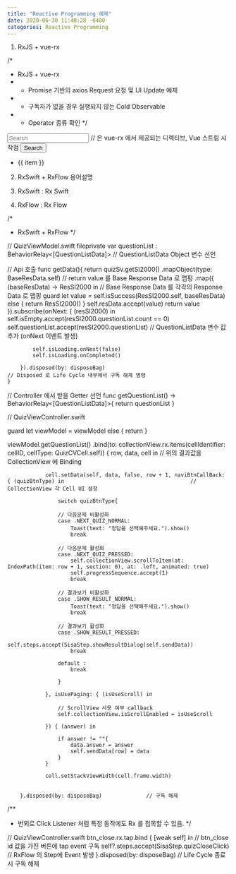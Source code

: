 ```yaml
---
title: "Reactive Programming 예제"
date: 2020-06-30 11:48:28 -0400
categories: Reactive Programming
---
```


1) RxJS + vue-rx


/*
 * RxJS + vue-rx
 * - Promise 기반의 axios Request 요청 및 UI Update 예제
 * - 구독자가 없을 경우 실행되지 않는 Cold Observable
 * - Operator 종류 확인
 */
 
 
<div id="app">
    <input type="text" placeholder="Search" v-model="search">
    // <v-stream> 은 vue-rx 에서 제공되는 디렉티브, Vue 스트림 시작점
    <button v-stream:click="search$">Search</button><br>
    <ul>
        <li v-for="item in results" : key="item">
            {{ item }}
        </li>
    </ul>
</div>
 
 
<script>
    // Request 호출
    new Vue({
        el: '#app',
        data: {
            search: ''
        },
        methods: {
        searchData (term) {
            return axios.get('http://ko.wikipedia.org/w/api.php', {
            params:{
                action: 'opensearch',
                origin: '*',
                search: term
                }
            })
        }
    },
 
 
 
 
    // Rx JS
    Rx.Observable.fromEvent(input, 'keyup')     // fromEvent 로 input element에서 keyup 이벤트 관찰
      .pluck('target', 'value')                 // input element에서 value 값을 가져옴
      .filter(text => text.length > 2)            // 조건문 추가 (if-else)
      .debounce(200 /* ms */)                   // 200ms 만큼 딜레이 후 Observable 을 반환
      .distinctUntilChanged()                   // 중복 Event 를 제거 {10, 20, 20, 20} => {10, 20}
      .flatMapLatest(searchData)                // 기존 Observable을 대신해서 가장 마지막의 새로운 Observable 로 반환
      .subscribe(                               // 위의 Observable을 구독, UI 업데이트
        ({ data }) => {
            results.innerHTML = ''
            const searchList = data[1]
            searchList.forEach(item => {
                const li = document.createElement('li')
                li.appendChild(document.createTextNode(item))
                results.appendChild(li)
            })
        },
        (error) => {
            console.log(error)
        }
    );
 
 
    // vue-rx
     
    domStreams: ['search$'],                                // 위의 Vue 스트림을 인스턴스 내에서 사용 가능
    subscriptions() {                                       // vue-rx plugin 에서 제공하는 subscribe
        return {
            results: this.$watchAsObservable('search')      // watchAsObservable 로 Data 변화 발생 탐지
                .pluck('target', 'value')                  
                .filter(text => text.length > 2)         
                .debounce(200 /* ms */)                
                .distinctUntilChanged()                
                .flatMapLatest(searchData)
                .map(({ data }) => data[1])             
        }
    }
 
 
</script>
2) RxSwift + RxFlow
용어설명

1) RxSwift : Rx Swift
2) RxFlow : Rx Flow


/*
 * RxSwift + RxFlow
 */
 
 
// QuizViewModel.swift
fileprivate var questionList : BehaviorRelay<[QuestionListData]>                  // QuestionListData Object 변수 선언
 
 
// Api 호출
func getData(){
        return quizSv.getSI2000()
        .mapObject(type: BaseResData.self)                                          // return value 를 Base Response Data 로 맵핑
        .map({ (baseResData) -> ResSI2000 in                                     // Base Response Data 를 각각의 Response Data 로 맵핑
            guard let value = self.isSuccess(ResSI2000.self, baseResData) else {
                return ResSI2000()
            }
            self.resData.accept(value)
            return value
        }).subscribe(onNext: { (resSI2000) in                                      
            self.isEmpty.accept(resSI2000.questionList.count == 0)
            self.questionList.accept(resSI2000.questionList)                        // QuestionListData 변수 값 추가 (onNext 이벤트 발생)
             
            self.isLoading.onNext(false)
            self.isLoading.onCompleted()
             
        }).disposed(by: disposeBag)                                                 // Disposed 로 Life Cycle 내부에서 구독 해제 명령
    }
 
 
// Controller 에서 받을 Getter 선언
func getQuestionList() -> BehaviorRelay<[QuestionListData]>{
        return questionList
}
 
 
 
 
// QuizViewController.swift
 
 
guard let viewModel = viewModel else {
            return
        }
 
 
viewModel.getQuestionList()
            .bind(to: collectionView.rx.items(cellIdentifier: cellID, cellType: QuizCVCell.self)) { row, data, cell in              // 위의 결과값을 CollectionView 에 Binding
                 
                cell.setData(self, data, false, row + 1, naviBtnCallBack: { (quizBtnType) in                                        // CollectionView 각 Cell UI 설정
                     
                    switch quizBtnType{
                         
                    // 다음문제 비활성화
                    case .NEXT_QUIZ_NORMAL:
                        Toast(text: "정답을 선택해주세요.").show()
                        break
                         
                    // 다음문제 활성화
                    case .NEXT_QUIZ_PRESSED:
                        self.collectionView.scrollToItem(at: IndexPath(item: row + 1, section: 0), at: .left, animated: true)
                        self.progressSequence.accept(1)
                        break
                         
                    // 결과보기 비활성화
                    case .SHOW_RESULT_NORMAL:
                        Toast(text: "정답을 선택해주세요.").show()
                        break
                         
                    // 결과보기 활성화
                    case .SHOW_RESULT_PRESSED:
                        self.steps.accept(SisaStep.showResultDialog(self.sendData))
                        break
                         
                    default :
                        break
                         
                    }
                     
                }, isUsePaging: { (isUseScroll) in
                     
                    // ScrollView 사용 여부 callback
                    self.collectionView.isScrollEnabled = isUseScroll
                     
                }) { (answer) in
                     
                    if answer != ""{
                        data.answer = answer
                        self.sendData[row] = data
                    }
                }
                 
                cell.setStackViewWidth(cell.frame.width)
                 
                 
        }.disposed(by: disposeBag)              // 구독 해제
 
 
 
 
 
 
 
 
/**
 * 번외로 Click Listener 처럼 특정 동작에도 Rx 를 접목할 수 있음.
 */
 
 
   
  // QuizViewController.swift
  btn_close.rx.tap.bind { [weak self] in            // btn_close id 값을 가진 버튼에 tap event 구독
      self?.steps.accept(SisaStep.quizCloseClick)   // RxFlow 의 Step에 Event 발생
  }.disposed(by: disposeBag)                        // Life Cycle 종료 시 구독 해제


